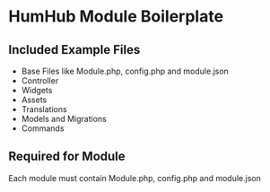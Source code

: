 # HumHub Module Boilerplate

## Included Example Files
* Base Files like Module.php, config.php and module.json
* Controller
* Widgets
* Assets
* Translations
* Models and Migrations
* Commands

## Required for Module
Each module must contain Module.php, config.php and module.json
